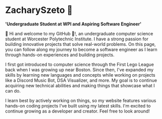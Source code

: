 # ZacharySzeto :seedling:

**'Undergraduate Student at WPI and Aspiring Software Engineer'**

:wave: Hi and welcome to my GitHub :wave:!, an undergraduate computer science student at Worcester Polytechnic Institute. I have a strong passion for building innovative projects that solve real-world problems. On this page, you can follow along my journey to become a software engineer as I learn through hands-on experiences and building projects.

I first got introduced to computer science through the First Lego League back when I was growing up near Boston. Since then, I've expanded my skills by learning new languages and concepts while working on projects like a Discord Music Bot, DSA Visualizer, and more. My goal is to continue acquiring new technical abilities and making things that showcase what I can do.

I learn best by actively working on things, so my website features various hands-on coding projects I've built using my latest skills. I'm excited to continue growing as a developer and creator. Feel free to look around!
